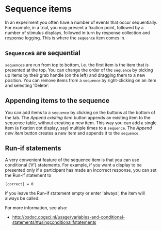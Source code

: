 # Sequence items

In an experiment you often have a number of events that occur sequentially. For example, in a trial, you may present a fixation point, followed by a number of stimulus displays, followed in turn by response collection and response logging. This is where the `sequence` item comes in.

## `Sequence`s are sequential

`sequence`s are run from top to bottom, i.e. the first item is the item that is presented at the top. You can change the order of the `sequence` by picking up items by their grab handle (on the left) and dragging them to a new position. You can remove items from a `sequence` by right-clicking on an item and selecting 'Delete'.

## Appending items to the sequence

You can add items to a `sequence` by clicking on the buttons at the bottom of the tab. The *Append existing item* button appends an existing item to the sequence table, without creating a new item. This way you can add a single item (a fixation dot display, say) multiple times to a `sequence`. The *Append new item* button creates a new item and appends it to the `sequence`.

## Run-if statements

A very convenient feature of the sequence item is that you can use conditional ('if') statements. For example, if you want a display to be presented only if a participant has made an incorrect response, you can set the Run-if statement to

	[correct] = 0

If you leave the Run-if statement empty or enter 'always', the item will always be called.

For more information, see also:
	
- <http://osdoc.cogsci.nl/usage/variables-and-conditional-statements/#usingconditionalifstatements>
